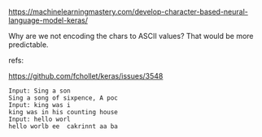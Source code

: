 https://machinelearningmastery.com/develop-character-based-neural-language-model-keras/

Why are we not encoding the chars to ASCII values? That would be more predictable.

refs:

https://github.com/fchollet/keras/issues/3548


```
Input: Sing a son
Sing a song of sixpence, A poc
Input: king was i
king was in his counting house
Input: hello worl
hello worlb ee  cakrinnt aa ba
```
